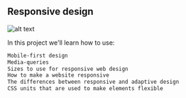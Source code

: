 ## Responsive design

![alt text](https://s3.eu-west-3.amazonaws.com/hbtn.intranet/uploads/medias/2019/12/4fe027a0c298339cb4cb.jpg?X-Amz-Algorithm=AWS4-HMAC-SHA256&X-Amz-Credential=AKIA4MYA5JM5DUTZGMZG%2F20221219%2Feu-west-3%2Fs3%2Faws4_request&X-Amz-Date=20221219T115221Z&X-Amz-Expires=86400&X-Amz-SignedHeaders=host&X-Amz-Signature=e1a8165898af5e46e970e448320ae2481f359bd8c1fe07dfba8eca0e310537ae)

In this project we'll learn how to use:
```html
Mobile-first design
Media-queries
Sizes to use for responsive web design
How to make a website responsive
The differences between responsive and adaptive design
CSS units that are used to make elements flexible
```
